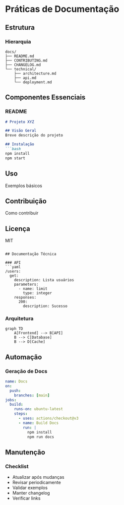 # Práticas de Documentação

## Estrutura

### Hierarquia
```ascii
docs/
├── README.md
├── CONTRIBUTING.md
├── CHANGELOG.md
└── technical/
    ├── architecture.md
    ├── api.md
    └── deployment.md
```

## Componentes Essenciais

### README
```markdown
# Projeto XYZ

## Visão Geral
Breve descrição do projeto

## Instalação
```bash
npm install
npm start
```

## Uso
Exemplos básicos

## Contribuição
Como contribuir

## Licença
MIT
```

## Documentação Técnica

### API
```yaml
/users:
  get:
    description: Lista usuários
    parameters:
      - name: limit
        type: integer
    responses:
      200:
        description: Sucesso
```

### Arquitetura
```mermaid
graph TD
    A[Frontend] --> B[API]
    B --> C[Database]
    B --> D[Cache]
```

## Automação

### Geração de Docs
```yaml
name: Docs
on:
  push:
    branches: [main]
jobs:
  build:
    runs-on: ubuntu-latest
    steps:
      - uses: actions/checkout@v3
      - name: Build Docs
        run: |
          npm install
          npm run docs
```

## Manutenção

### Checklist
- Atualizar após mudanças
- Revisar periodicamente
- Validar exemplos
- Manter changelog
- Verificar links